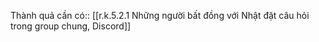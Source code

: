 Thành quả cần có:: [[r.k.5.2.1 Những người bất đồng với Nhật đặt câu hỏi trong group chung, Discord]]
